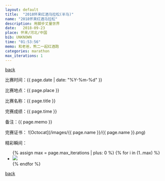 ```yaml
---
layout: default
title:  "2018怀来红酒马拉松(半马)"
name: "2018怀来红酒马拉松"
description: 用脚步丈量世界
date:   2018-09-23
place: 怀来/河北/中国
bib: UNKNOWN
time: "01:53:56"
memo: 和老爸，熊二一起红酒跑
categories: marathon
max_iterations: 1
---
```

[back](/marathon)

比赛时间：{{ page.date | date: "%Y-%m-%d" }}

比赛地点：{{ page.place }}

比赛名称：{{ page.title }}

完赛成绩：{{ page.time }}

备注：{{ page.memo }}

完赛证书：
![Octocat](/images/{{ page.name }}/{{ page.name }}.png)

精彩瞬间：
<ul>
{% assign max = page.max_iterations | plus: 0 %}
{% for i in (1..max) %}
    <li><img src="/images/{{ page.name }}/{{ page.name }}-{{ i }}.jpeg"></li>
{% endfor %}
</ul>

[back](/marathon)
